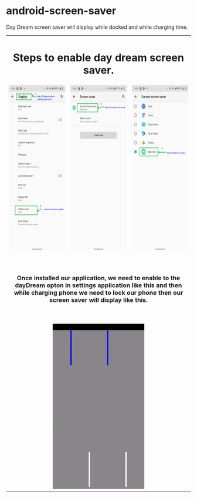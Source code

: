 # android-screen-saver
Day Dream screen saver will display while docked and while charging time.
<table style="width:100%" border="0">
  <th align= "center" colspan="3"><h1>Steps to enable day dream screen saver.</h1></th>
  <tr>
    <td><img src="https://github.com/balaji66/android-screen-saver/blob/assets/assets/Settings_Display.png" alt="steps to screen saver enable" width="250" height="450"></td>
    <td><img src="https://github.com/balaji66/android-screen-saver/blob/assets/assets/Screen%20saver.png" alt="steps to screen saver enable" width="250" height="450"></td>
    <td><img src="https://github.com/balaji66/android-screen-saver/blob/assets/assets/select%20Day%20Dream.png" alt="steps to screer saven enable" width="250" height="450"></td>
  </tr>
  <tr>
    <td colspan ="3" align = "center"></br></br><h3>
    Once installed our application, we need to enable to the dayDream opton in settings application like this and then while charging phone we need to lock our phone then our      screen saver will display like this.</h3></br></br></td></tr>
  <tr>
    <td colspan = "3" align = "center"><img src="https://github.com/balaji66/android-screen-saver/blob/assets/assets/DayDreamScreenSaver%20gif%20image.gif" alt="screen saver gif" width="250" height="450"></td>
  </tr>  
  </table>
